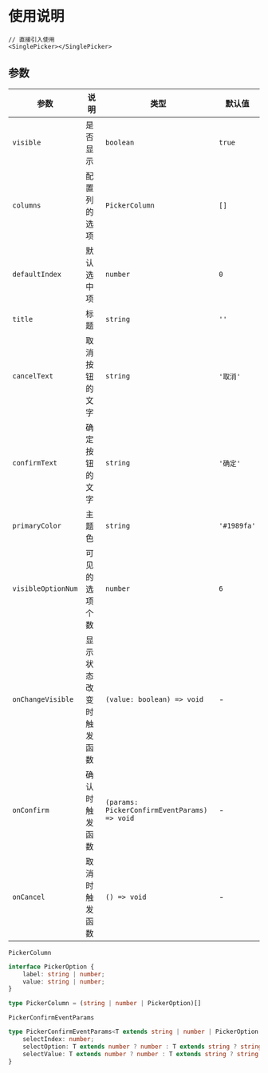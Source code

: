# 使用说明

```tsx
// 直接引入使用
<SinglePicker></SinglePicker>
```



## 参数

| 参数               | 说明                   | 类型                                         | 默认值      |
| ------------------ | ---------------------- | -------------------------------------------- | ----------- |
| `visible`          | 是否显示               | `boolean`                                    | `true`      |
| `columns`          | 配置列的选项           | `PickerColumn`                               | `[]`        |
| `defaultIndex`     | 默认选中项             | `number`                                     | `0`         |
| `title`            | 标题                   | `string`                                     | `''`        |
| `cancelText`       | 取消按钮的文字         | `string`                                     | `'取消'`    |
| `confirmText`      | 确定按钮的文字         | `string`                                     | `'确定'`    |
| `primaryColor`     | 主题色                 | `string`                                     | `'#1989fa'` |
| `visibleOptionNum` | 可见的选项个数         | `number`                                     | `6`         |
| `onChangeVisible`  | 显示状态改变时触发函数 | `(value: boolean) => void`                   | -           |
| `onConfirm`        | 确认时触发函数         | `(params: PickerConfirmEventParams) => void` | -           |
| `onCancel`         | 取消时触发函数         | `() => void`                                 | -           |

`PickerColumn`

```typescript
interface PickerOption {
    label: string | number;
    value: string | number;
}

type PickerColumn = (string | number | PickerOption)[]
```

`PickerConfirmEventParams`

```typescript
type PickerConfirmEventParams<T extends string | number | PickerOption = PickerOption> = {
    selectIndex: number;
    selectOption: T extends number ? number : T extends string ? string : PickerOption;
    selectValue: T extends number ? number : T extends string ? string : string | number;
}
```

